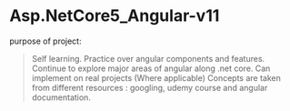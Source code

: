 # Asp.NetCore5_Angular-v11
purpose of project:
> Self learning.
> Practice over angular components and features.
> Continue to explore major areas of angular along .net core.
> Can implement on real projects (Where applicable)
> Concepts are taken from different resources : googling, udemy course and angular documentation. 
